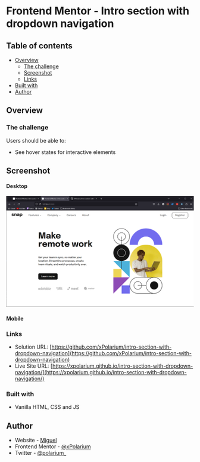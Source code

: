# Frontend Mentor - Intro section with dropdown navigation

## Table of contents

-   [Overview](#overview)
    -   [The challenge](#the-challenge)
    -   [Screenshot](#screenshot)
    -   [Links](#links)
-   [Built with](#built-with)
-   [Author](#author)

## Overview

### The challenge

Users should be able to:

-   See hover states for interactive elements

## Screenshot

#### Desktop

![](./desktopversion.png)

#### Mobile

### Links

-   Solution URL: [https://github.com/xPolarium/intro-section-with-dropdown-navigation](https://github.com/xPolarium/intro-section-with-dropdown-navigation)
-   Live Site URL: [https://xpolarium.github.io/intro-section-with-dropdown-navigation/](https://xpolarium.github.io/intro-section-with-dropdown-navigation/)

### Built with

-   Vanilla HTML, CSS and JS

## Author

-   Website - [Miguel](https://www.your-site.com)
-   Frontend Mentor - [@xPolarium](https://www.frontendmentor.io/profile/xPolarium)
-   Twitter - [@polarium\_](https://twitter.com/polarium_)
